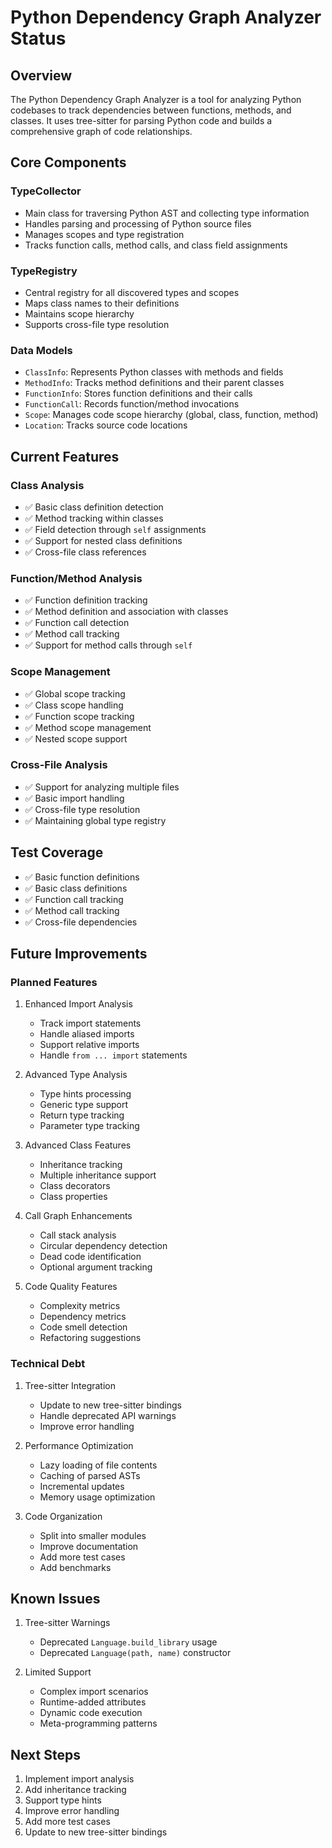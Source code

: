 # Python Dependency Graph Analyzer Status

## Overview
The Python Dependency Graph Analyzer is a tool for analyzing Python codebases to track dependencies between functions, methods, and classes. It uses tree-sitter for parsing Python code and builds a comprehensive graph of code relationships.

## Core Components

### TypeCollector
- Main class for traversing Python AST and collecting type information
- Handles parsing and processing of Python source files
- Manages scopes and type registration
- Tracks function calls, method calls, and class field assignments

### TypeRegistry
- Central registry for all discovered types and scopes
- Maps class names to their definitions
- Maintains scope hierarchy
- Supports cross-file type resolution

### Data Models
- `ClassInfo`: Represents Python classes with methods and fields
- `MethodInfo`: Tracks method definitions and their parent classes
- `FunctionInfo`: Stores function definitions and their calls
- `FunctionCall`: Records function/method invocations
- `Scope`: Manages code scope hierarchy (global, class, function, method)
- `Location`: Tracks source code locations

## Current Features

### Class Analysis
- ✅ Basic class definition detection
- ✅ Method tracking within classes
- ✅ Field detection through `self` assignments
- ✅ Support for nested class definitions
- ✅ Cross-file class references

### Function/Method Analysis
- ✅ Function definition tracking
- ✅ Method definition and association with classes
- ✅ Function call detection
- ✅ Method call tracking
- ✅ Support for method calls through `self`

### Scope Management
- ✅ Global scope tracking
- ✅ Class scope handling
- ✅ Function scope tracking
- ✅ Method scope management
- ✅ Nested scope support

### Cross-File Analysis
- ✅ Support for analyzing multiple files
- ✅ Basic import handling
- ✅ Cross-file type resolution
- ✅ Maintaining global type registry

## Test Coverage
- ✅ Basic function definitions
- ✅ Basic class definitions
- ✅ Function call tracking
- ✅ Method call tracking
- ✅ Cross-file dependencies

## Future Improvements

### Planned Features
1. Enhanced Import Analysis
   - Track import statements
   - Handle aliased imports
   - Support relative imports
   - Handle `from ... import` statements

2. Advanced Type Analysis
   - Type hints processing
   - Generic type support
   - Return type tracking
   - Parameter type tracking

3. Advanced Class Features
   - Inheritance tracking
   - Multiple inheritance support
   - Class decorators
   - Class properties

4. Call Graph Enhancements
   - Call stack analysis
   - Circular dependency detection
   - Dead code identification
   - Optional argument tracking

5. Code Quality Features
   - Complexity metrics
   - Dependency metrics
   - Code smell detection
   - Refactoring suggestions

### Technical Debt
1. Tree-sitter Integration
   - Update to new tree-sitter bindings
   - Handle deprecated API warnings
   - Improve error handling

2. Performance Optimization
   - Lazy loading of file contents
   - Caching of parsed ASTs
   - Incremental updates
   - Memory usage optimization

3. Code Organization
   - Split into smaller modules
   - Improve documentation
   - Add more test cases
   - Add benchmarks

## Known Issues
1. Tree-sitter Warnings
   - Deprecated `Language.build_library` usage
   - Deprecated `Language(path, name)` constructor

2. Limited Support
   - Complex import scenarios
   - Runtime-added attributes
   - Dynamic code execution
   - Meta-programming patterns

## Next Steps
1. Implement import analysis
2. Add inheritance tracking
3. Support type hints
4. Improve error handling
5. Add more test cases
6. Update to new tree-sitter bindings
